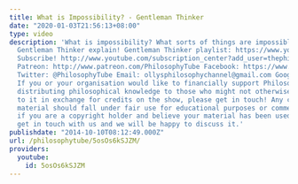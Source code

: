 ```yaml
---
title: What is Impossibility? - Gentleman Thinker
date: "2020-01-03T21:56:13+08:00"
type: video
description: 'What is impossibility? What sorts of things are impossible? Let the
  Gentleman Thinker explain! Gentleman Thinker playlist: https://www.youtube.com/watch?v=94YV6Lu009k&list=PLvoAL-KSZ32cKobolNFwuqcPJ26cmF_11&index=1
  Subscribe! http://www.youtube.com/subscription_center?add_user=thephilosophytube
  Patreon: http://www.patreon.com/PhilosophyTube Facebook: https://www.facebook.com/PhilosophyTube?ref=hl
  Twitter: @PhilosophyTube Email: ollysphilosophychannel@gmail.com Google+: google.com/+thephilosophytube
  If you or your organisation would like to financially support Philosophy Tube in
  distributing philosophical knowledge to those who might not otherwise have access
  to it in exchange for credits on the show, please get in touch! Any copyrighted
  material should fall under fair use for educational purposes or commentary, but
  if you are a copyright holder and believe your material has been used unfairly please
  get in touch with us and we will be happy to discuss it.'
publishdate: "2014-10-10T08:12:49.000Z"
url: /philosophytube/5osOs6kSJZM/
providers:
  youtube:
    id: 5osOs6kSJZM
---
```

